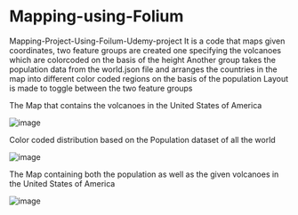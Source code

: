 # Mapping-using-Folium
Mapping-Project-Using-Foilum-Udemy-project
It is a code that maps given coordinates, two feature groups are created one specifying the volcanoes which are colorcoded on the basis of the height
Another group takes the population data from the world.json file and arranges the countries in the map into different color coded regions on the basis of the population
Layout is made to toggle between the two feature groups 




The Map that contains the volcanoes in the United States of America 

![image](https://user-images.githubusercontent.com/10756648/133960601-7a8b7776-3cca-45d2-937e-b0b1202d480d.png)





Color coded distribution based on the Population dataset of all the world 

![image](https://user-images.githubusercontent.com/10756648/133960751-3f72b5bd-a158-4bb6-998c-3dc9bd0b6e19.png)




The Map containing both the population as well as the given volcanoes in the United States of America 

![image](https://user-images.githubusercontent.com/10756648/133960488-21ddf5e8-ffab-43b2-8cc6-417cf47aaf3f.png)

